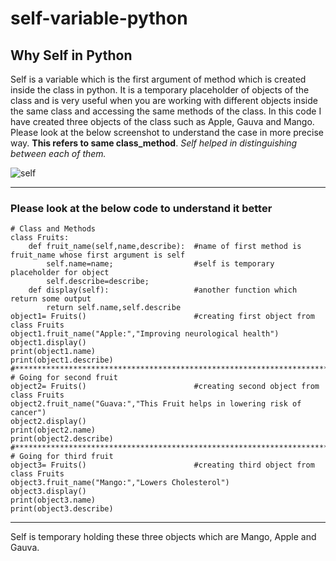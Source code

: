 # self-variable-python
## Why Self in Python
Self is a variable which is the first argument of method which is created inside the class in python. It is a temporary placeholder of objects of the class and is very useful when you are working with different objects inside the same class and accessing the same methods of the class. In this code I have created three objects of the class such as Apple, Gauva and Mango. Please look at the below screenshot to understand the case in more precise way. **This refers to same class_method**. *Self helped in distinguishing between each of them.*

![self](https://user-images.githubusercontent.com/3431730/42982784-91ecf9fc-8c00-11e8-8660-17a8ea6e1c70.png)

---

### Please look at the below code to understand it better
```
# Class and Methods
class Fruits:
    def fruit_name(self,name,describe):  #name of first method is fruit_name whose first argument is self
        self.name=name;                  #self is temporary placeholder for object
        self.describe=describe;
    def display(self):                   #another function which return some output
        return self.name,self.describe
object1= Fruits()                        #creating first object from class Fruits
object1.fruit_name("Apple:","Improving neurological health")
object1.display()
print(object1.name)
print(object1.describe)
#***********************************************************************************************************************#
# Going for second fruit
object2= Fruits()                        #creating second object from class Fruits
object2.fruit_name("Guava:","This Fruit helps in lowering risk of cancer")
object2.display()
print(object2.name)
print(object2.describe)
#**********************************************************************************************************************#
# Going for third fruit
object3= Fruits()                        #creating third object from class Fruits
object3.fruit_name("Mango:","Lowers Cholesterol")
object3.display()
print(object3.name)
print(object3.describe)
```

---

Self is temporary holding these three objects which are Mango, Apple and Gauva.
